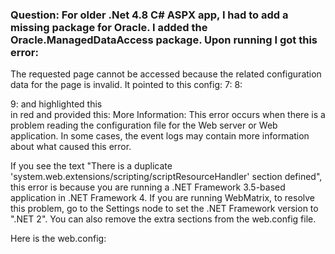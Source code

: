 ### Question: For older .Net 4.8 C# ASPX app, I had to add a missing package for Oracle. I added the Oracle.ManagedDataAccess package. Upon running I got this error:

The requested page cannot be accessed because the related configuration data for the page is invalid.
It pointed to this config:
7: <configSections>
8: <section name="oracle.manageddataaccess.client" type="OracleInternal.Common.ODPMSectionHandler, Oracle.ManagedDataAccess, Version=4.122.23.1, Culture=neutral, PublicKeyToken=89b483f429c47342" />
9: </configSections>
and highlighted this <section name="oracle.manageddataaccess.client" type="OracleInternal.Common.ODPMSectionHandler, Oracle.ManagedDataAccess, Version=4.122.23.1, Culture=neutral, PublicKeyToken=89b483f429c47342" /> in red and provided this:
More Information:
This error occurs when there is a problem reading the configuration file for the Web server or Web application. In some cases, the event logs may contain more information about what caused this error.

If you see the text "There is a duplicate 'system.web.extensions/scripting/scriptResourceHandler' section defined", this error is because you are running a .NET Framework 3.5-based application in .NET Framework 4. If you are running WebMatrix, to resolve this problem, go to the Settings node to set the .NET Framework version to ".NET 2". You can also remove the extra sections from the web.config file.

Here is the web.config:

<?xml version="1.0" encoding="utf-8"?>
<!--
  For more information on how to configure your ASP.NET application, please visit
  http://go.microsoft.com/fwlink/?LinkId=169433
  -->
<configuration>
	<configSections>
		<section name="oracle.manageddataaccess.client" type="OracleInternal.Common.ODPMSectionHandler, Oracle.ManagedDataAccess, Version=4.122.23.1, Culture=neutral, PublicKeyToken=89b483f429c47342" />
	</configSections>
	<connectionStrings>
		<add name="ApplicationServices" connectionString="data source=.\SQLEXPRESS;Integrated Security=SSPI;AttachDBFilename=|DataDirectory|\aspnetdb.mdf;User Instance=true" providerName="System.Data.SqlClient" />
		<add name="ConnectionString" connectionString="DATA SOURCE=amdc17dv_ovpd1292;PASSWORD=cvQJaoEE35kq44cdaa_avsSFF00igp;PERSIST SECURITY INFO=True;USER ID=IRVT_USER" providerName="Oracle.DataAccess.Client" />
		<add name="ConnectionString2" connectionString="Provider=MSDAORA;Data Source=amdc17dv_ovpd1292;Persist Security Info=True;Password=cvQJaoEE35kq44cdaa_avsSFF00igp;User ID=IRVT_USER" providerName="System.Data.OleDb" />
		<add name="ConnectionString3" connectionString="Data Source=irvtp;Persist Security Info=True;User ID=IRVT_USER;Password=cvQJaoEE35kq44cdaa_avsSFF00igp;Unicode=True" providerName="System.Data.OracleClient" />
	</connectionStrings>
	<!--
    For a description of web.config changes see http://go.microsoft.com/fwlink/?LinkId=235367.

    The following attributes can be set on the <httpRuntime> tag.
      <system.Web>
        <httpRuntime targetFramework="4.8" />
      </system.Web>

-->
<system.web>
<customErrors mode="Off" />
<compilation debug="true" targetFramework="4.8" />
<authentication mode="Forms">
<forms loginUrl="~/Account/Login.aspx" timeout="2880" />
</authentication>
<membership>
<providers>
<clear />
<add name="AspNetSqlMembershipProvider" type="System.Web.Security.SqlMembershipProvider" connectionStringName="ApplicationServices" enablePasswordRetrieval="false" enablePasswordReset="true" requiresQuestionAndAnswer="false" requiresUniqueEmail="false" maxInvalidPasswordAttempts="5" minRequiredPasswordLength="6" minRequiredNonalphanumericCharacters="0" passwordAttemptWindow="10" applicationName="/" />
</providers>
</membership>
<profile>
<providers>
<clear />
<add name="AspNetSqlProfileProvider" type="System.Web.Profile.SqlProfileProvider" connectionStringName="ApplicationServices" applicationName="/" />
</providers>
</profile>
<roleManager enabled="false">
<providers>
<clear />
<add name="AspNetSqlRoleProvider" type="System.Web.Security.SqlRoleProvider" connectionStringName="ApplicationServices" applicationName="/" />
<add name="AspNetWindowsTokenRoleProvider" type="System.Web.Security.WindowsTokenRoleProvider" applicationName="/" />
</providers>
</roleManager>
<pages controlRenderingCompatibilityVersion="4.0" />
</system.web>
<system.webServer>
<modules runAllManagedModulesForAllRequests="true" />
<defaultDocument>
<files>
<clear />
<add value="Default.aspx" />
</files>
</defaultDocument>
</system.webServer>
<system.data>
<DbProviderFactories>
<remove invariant="Oracle.ManagedDataAccess.Client" />
<add name="ODP.NET, Managed Driver" invariant="Oracle.ManagedDataAccess.Client" description="Oracle Data Provider for .NET, Managed Driver" type="Oracle.ManagedDataAccess.Client.OracleClientFactory, Oracle.ManagedDataAccess, Version=4.122.23.1, Culture=neutral, PublicKeyToken=89b483f429c47342" />
</DbProviderFactories>
</system.data>
</configuration>

What corrections are required to fix this error?

### Answer:

The error you're encountering is due to a duplicate reference to the `oracle.manageddataaccess.client` assembly in your configuration file. Here are the steps to resolve this issue:

1. **Remove Duplicate References**: Open your `web.config` file and ensure that there is only one reference to `oracle.manageddataaccess.client`. If there are duplicate references, remove them³.

2. **Check machine.config**: Sometimes, the `oracle.manageddataaccess.client` section can also be defined in the `machine.config` file. If it's defined there, you might need to remove it from `web.config`¹.

3. **Set Correct Version**: Make sure the version of `Oracle.ManagedDataAccess` in your `web.config` matches the version you installed via NuGet⁴.

4. **Reinstall Oracle Developer Tools for Visual Studio**: If the issue persists, consider reinstalling the Oracle Developer Tools for Visual Studio⁵.

Remember to save all changes and restart the server for the changes to take effect. Let me know if you need further assistance!

Source: Conversation with Copilot, 7/29/2024
(1) There is a duplicate 'oracle.manageddataaccess.client' section defined .... https://learn.microsoft.com/en-us/answers/questions/1167328/there-is-a-duplicate-oracle-manageddataaccess-clie.
(2) c# - How to replace the "oracle.manageddataaccess.client" section of .... https://stackoverflow.com/questions/58324931/how-to-replace-the-oracle-manageddataaccess-client-section-of-machine-config-w.
(3) NuGet Gallery | Oracle.ManagedDataAccess 23.5.0. https://www.nuget.org/packages/Oracle.ManagedDataAccess.
(4) c# - The ADO.NET provider 'Oracle.ManagedDataAccess.Client' is either .... https://stackoverflow.com/questions/37271009/the-ado-net-provider-oracle-manageddataaccess-client-is-either-not-registered.
(5) c# - Why would Oracle.ManagedDataAccess not work when Oracle.DataAccess .... https://stackoverflow.com/questions/17456024/why-would-oracle-manageddataaccess-not-work-when-oracle-dataaccess-does.
(6) undefined. http://www.oracle.com/technetwork/topics/dotnet/downloads/odacmsidownloadvs2017-3806459.html.

### Quesion: For the .NET 4.8 C# ASPX app,

I see two references in the web.config:
<configSections>

<section name="oracle.manageddataaccess.client" type="OracleInternal.Common.ODPMSectionHandler, Oracle.ManagedDataAccess, Version=4.122.23.1, Culture=neutral, PublicKeyToken=89b483f429c47342" />
</configSections>

and

    <system.data>
    	<DbProviderFactories>
    		<remove invariant="Oracle.ManagedDataAccess.Client" />
    		<add name="ODP.NET, Managed Driver" invariant="Oracle.ManagedDataAccess.Client" description="Oracle Data Provider for .NET, Managed Driver" type="Oracle.ManagedDataAccess.Client.OracleClientFactory, Oracle.ManagedDataAccess, Version=4.122.23.1, Culture=neutral, PublicKeyToken=89b483f429c47342" />
    	</DbProviderFactories>
    </system.data>

which one should be removed and which one should stay?

### Answer:

Both sections you mentioned in the `web.config` file are important and serve different purposes:

1. `<configSections>`: This section is used to define custom configuration sections. The `oracle.manageddataaccess.client` section is used to configure Oracle Data Provider for .NET².

2. `<system.data>`: This section is used to define settings for .NET data providers. The `DbProviderFactories` section is used to configure the factories for .NET data providers. The `Oracle.ManagedDataAccess.Client` is the factory for Oracle's managed data access client².

Therefore, you should not remove any of these sections as they are both necessary for the Oracle Data Provider for .NET to function correctly in your .NET 4.8 C# ASPX app. If you remove any of these sections, it might cause your application to malfunction or not run at all².

Source: Conversation with Copilot, 7/29/2024
(1) Configuring Oracle Data Provider for .NET - Oracle Help Center. https://docs.oracle.com/en/database/oracle/oracle-database/19/odpnt/InstallConfig.html.
(2) c# - How to connect to an Oracle database Connection from .Net Core .... https://stackoverflow.com/questions/41459631/how-to-connect-to-an-oracle-database-connection-from-net-core.
(3) Getting Started with Oracle Data Provider for .NET (C# Version). https://www.oracle.com/webfolder/technetwork/tutorials/obe/db/dotnet/2015/getting_started_net_version/oracle_data_provider_for_dotnet.html.
(4) c# - Connecting to Oracle using Oracle.ManagedDataAccess - Stack Overflow. https://stackoverflow.com/questions/31564288/connecting-to-oracle-using-oracle-manageddataaccess.
(5) Getting Started with Oracle Data Provider for .NET (C# Version). https://www.oracle.com/webfolder/technetwork/tutorials/obe/db/12c/r1/appdev/dotnet/GettingStartedNETVersion/index.html.
(6) undefined. http://www.oracle.com/technetwork/topics/dotnet/downloads/net-downloads-160392.html.
(7) undefined. https://www.nuget.org/packages/Oracle.ManagedDataAccess.Core.
(8) undefined. https://github.com/ericmend/oracleClientCore-2.0.
(9) undefined. https://github.com/LinqDan/oracleclientcore.

### Question: For the .NET 4.8 C# ASPX app,

I see two references in the web.config:
<configSections>

<section name="oracle.manageddataaccess.client" type="OracleInternal.Common.ODPMSectionHandler, Oracle.ManagedDataAccess, Version=4.122.23.1, Culture=neutral, PublicKeyToken=89b483f429c47342" />
</configSections>

and

    <system.data>
    	<DbProviderFactories>
    		<remove invariant="Oracle.ManagedDataAccess.Client" />
    		<add name="ODP.NET, Managed Driver" invariant="Oracle.ManagedDataAccess.Client" description="Oracle Data Provider for .NET, Managed Driver" type="Oracle.ManagedDataAccess.Client.OracleClientFactory, Oracle.ManagedDataAccess, Version=4.122.23.1, Culture=neutral, PublicKeyToken=89b483f429c47342" />
    	</DbProviderFactories>
    </system.data>

which one should be removed and which one should stay?

I am getting this web page when I try to run the app:

HTTP Error 500.19 - Internal Server Error
The requested page cannot be accessed because the related configuration data for the page is invalid.
Detailed Error Information:
Module IIS Web Core
Notification Unknown
Handler Not yet determined
Error Code 0x800700b7
Config Error There is a duplicate 'oracle.manageddataaccess.client' section defined
Config File \\?\C:\Users\zf297a\Documents\Visual Studio 2013\Projects\IRVT\IRVT\IRVT\web.config
Requested URL http://localhost:53982/testDriver.aspx
Physical Path  
Logon Method Not yet determined
Logon User Not yet determined
Request Tracing Directory C:\Users\zf297a\Documents\IISExpress\TraceLogFiles\
Config Source:

    7: 	<configSections>
    8: 		<section name="oracle.manageddataaccess.client" type="OracleInternal.Common.ODPMSectionHandler, Oracle.ManagedDataAccess, Version=4.122.23.1, Culture=neutral, PublicKeyToken=89b483f429c47342" />
    9: 	</configSections>

More Information:
This error occurs when there is a problem reading the configuration file for the Web server or Web application. In some cases, the event logs may contain more information about what caused this error.

If you see the text "There is a duplicate 'system.web.extensions/scripting/scriptResourceHandler' section defined", this error is because you are running a .NET Framework 3.5-based application in .NET Framework 4. If you are running WebMatrix, to resolve this problem, go to the Settings node to set the .NET Framework version to ".NET 2". You can also remove the extra sections from the web.config file.

So, how should this be fixed?

### Answer:

The error message indicates that there are multiple instances of the `oracle.manageddataaccess.client` section in your application's configuration file². This duplication is causing the HTTP Error 500.19.

To resolve this issue, you need to ensure that there is only one `oracle.manageddataaccess.client` section in your entire application's configuration hierarchy, which includes the `web.config` file at the application level and the `machine.config` file at the machine level³.

Here are the steps to fix this issue:

1. Open the `web.config` file and ensure there is only one `oracle.manageddataaccess.client` section under `<configSections>`.
2. Check the `machine.config` file, which is located in the .NET Framework config directory (e.g., `%windir%\Microsoft.NET\Framework64\v4.0.30319\Config\machine.config` for .NET 4.x on a 64-bit machine). If there is an `oracle.manageddataaccess.client` section in this file, you should remove it³.
3. Save the changes and restart your application.

Please remember to back up your configuration files before making any changes. If the issue persists, you might want to compare the server's configuration with a working development environment to identify any differences².

Source: Conversation with Copilot, 7/29/2024
(1) There is a duplicate 'oracle.manageddataaccess.client' section defined. https://stackoverflow.com/questions/75323950/there-is-a-duplicate-oracle-manageddataaccess-client-section-defined.
(2) Configuring Oracle Data Provider for .NET - Oracle Help Center. https://docs.oracle.com/en/database/oracle/oracle-database/19/odpnt/InstallConfig.html.
(3) Error 500.19 The configuration section 'oracle.manageddataaccess.client .... https://stackoverflow.com/questions/52859728/error-500-19-the-configuration-section-oracle-manageddataaccess-client-cannot.
(4) undefined. https://go.microsoft.com/fwlink/?LinkId=301880.
(5) undefined. http://go.microsoft.com/fwlink/?LinkID=237468.

### Question: For the .NET 4.8 C# ASPX app,

I see two references in the web.config:
<configSections>

<section name="oracle.manageddataaccess.client" type="OracleInternal.Common.ODPMSectionHandler, Oracle.ManagedDataAccess, Version=4.122.23.1, Culture=neutral, PublicKeyToken=89b483f429c47342" />
</configSections>

I found a duplicate in the machine.config file. I commented it out and reran the app and got this huge error message:
Could not load file or assembly 'Oracle.DataAccess' or one of its dependencies. An attempt was made to load a program with an incorrect format.
Description: An unhandled exception occurred during the execution of the current web request. Please review the stack trace for more information about the error and where it originated in the code.

Exception Details: System.BadImageFormatException: Could not load file or assembly 'Oracle.DataAccess' or one of its dependencies. An attempt was made to load a program with an incorrect format.

Source Error:

An unhandled exception was generated during the execution of the current web request. Information regarding the origin and location of the exception can be identified using the exception stack trace below.

Assembly Load Trace: The following information can be helpful to determine why the assembly 'Oracle.DataAccess' could not be loaded.

=== Pre-bind state information ===
LOG: DisplayName = Oracle.DataAccess
(Partial)
WRN: Partial binding information was supplied for an assembly:
WRN: Assembly Name: Oracle.DataAccess | Domain ID: 4
WRN: A partial bind occurs when only part of the assembly display name is provided.
WRN: This might result in the binder loading an incorrect assembly.
WRN: It is recommended to provide a fully specified textual identity for the assembly,
WRN: that consists of the simple name, version, culture, and public key token.
WRN: See whitepaper http://go.microsoft.com/fwlink/?LinkId=109270 for more information and common solutions to this issue.
LOG: Appbase = file:///C:/Users/zf297a/Documents/Visual Studio 2013/Projects/IRVT/IRVT/IRVT/
LOG: Initial PrivatePath = C:\Users\zf297a\Documents\Visual Studio 2013\Projects\IRVT\IRVT\IRVT\bin
Calling assembly : (Unknown).
===
LOG: This bind starts in default load context.
LOG: Using application configuration file: C:\Users\zf297a\Documents\Visual Studio 2013\Projects\IRVT\IRVT\IRVT\web.config
LOG: Using host configuration file: C:\Users\zf297a\Documents\IISExpress\config\aspnet.config
LOG: Using machine configuration file from C:\Windows\Microsoft.NET\Framework64\v4.0.30319\config\machine.config.
LOG: Policy not being applied to reference at this time (private, custom, partial, or location-based assembly bind).
LOG: Attempting download of new URL file:///C:/Users/zf297a/AppData/Local/Temp/Temporary ASP.NET Files/vs/338ef7c1/18c5af3b/Oracle.DataAccess.DLL.
LOG: Attempting download of new URL file:///C:/Users/zf297a/AppData/Local/Temp/Temporary ASP.NET Files/vs/338ef7c1/18c5af3b/Oracle.DataAccess/Oracle.DataAccess.DLL.
LOG: Attempting download of new URL file:///C:/Users/zf297a/Documents/Visual Studio 2013/Projects/IRVT/IRVT/IRVT/bin/Oracle.DataAccess.DLL.
ERR: Failed to complete setup of assembly (hr = 0x8007000b). Probing terminated.

Stack Trace:

[BadImageFormatException: Could not load file or assembly 'Oracle.DataAccess' or one of its dependencies. An attempt was made to load a program with an incorrect format.]
System.Reflection.RuntimeAssembly.\_nLoad(AssemblyName fileName, String codeBase, Evidence assemblySecurity, RuntimeAssembly locationHint, StackCrawlMark& stackMark, IntPtr pPrivHostBinder, Boolean throwOnFileNotFound, Boolean forIntrospection, Boolean suppressSecurityChecks) +0
System.Reflection.RuntimeAssembly.InternalLoadAssemblyName(AssemblyName assemblyRef, Evidence assemblySecurity, RuntimeAssembly reqAssembly, StackCrawlMark& stackMark, IntPtr pPrivHostBinder, Boolean throwOnFileNotFound, Boolean forIntrospection, Boolean suppressSecurityChecks) +232
System.Reflection.RuntimeAssembly.InternalLoad(String assemblyString, Evidence assemblySecurity, StackCrawlMark& stackMark, IntPtr pPrivHostBinder, Boolean forIntrospection) +113
System.Reflection.RuntimeAssembly.InternalLoad(String assemblyString, Evidence assemblySecurity, StackCrawlMark& stackMark, Boolean forIntrospection) +23
System.Reflection.Assembly.Load(String assemblyString) +35
System.Web.Configuration.CompilationSection.LoadAssemblyHelper(String assemblyName, Boolean starDirective) +49

[ConfigurationErrorsException: Could not load file or assembly 'Oracle.DataAccess' or one of its dependencies. An attempt was made to load a program with an incorrect format.]
System.Web.Configuration.CompilationSection.LoadAssemblyHelper(String assemblyName, Boolean starDirective) +762
System.Web.Configuration.CompilationSection.LoadAllAssembliesFromAppDomainBinDirectory() +259
System.Web.Configuration.CompilationSection.LoadAssembly(AssemblyInfo ai) +167
System.Web.Compilation.BuildManager.GetReferencedAssemblies(CompilationSection compConfig) +238
System.Web.Compilation.BuildManager.GetPreStartInitMethodsFromReferencedAssemblies() +78
System.Web.Compilation.BuildManager.CallPreStartInitMethods(String preStartInitListPath, Boolean& isRefAssemblyLoaded) +334
System.Web.Compilation.BuildManager.ExecutePreAppStart() +178
System.Web.Hosting.HostingEnvironment.Initialize(ApplicationManager appManager, IApplicationHost appHost, IConfigMapPathFactory configMapPathFactory, HostingEnvironmentParameters hostingParameters, PolicyLevel policyLevel, Exception appDomainCreationException) +746

[HttpException (0x80004005): Could not load file or assembly 'Oracle.DataAccess' or one of its dependencies. An attempt was made to load a program with an incorrect format.]
System.Web.HttpRuntime.FirstRequestInit(HttpContext context) +552
System.Web.HttpRuntime.EnsureFirstRequestInit(HttpContext context) +122
System.Web.HttpRuntime.ProcessRequestNotificationPrivate(IIS7WorkerRequest wr, HttpContext context) +732

Do I uncomment the managed.config file? If I do that how do I fix the original error of

and

    <system.data>
    	<DbProviderFactories>
    		<remove invariant="Oracle.ManagedDataAccess.Client" />
    		<add name="ODP.NET, Managed Driver" invariant="Oracle.ManagedDataAccess.Client" description="Oracle Data Provider for .NET, Managed Driver" type="Oracle.ManagedDataAccess.Client.OracleClientFactory, Oracle.ManagedDataAccess, Version=4.122.23.1, Culture=neutral, PublicKeyToken=89b483f429c47342" />
    	</DbProviderFactories>
    </system.data>

which one should be removed and which one should stay?

I am getting this web page when I try to run the app:

HTTP Error 500.19 - Internal Server Error
The requested page cannot be accessed because the related configuration data for the page is invalid.
Detailed Error Information:
Module IIS Web Core
Notification Unknown
Handler Not yet determined
Error Code 0x800700b7
Config Error There is a duplicate 'oracle.manageddataaccess.client' section defined
Config File \\?\C:\Users\zf297a\Documents\Visual Studio 2013\Projects\IRVT\IRVT\IRVT\web.config
Requested URL http://localhost:53982/testDriver.aspx
Physical Path  
Logon Method Not yet determined
Logon User Not yet determined
Request Tracing Directory C:\Users\zf297a\Documents\IISExpress\TraceLogFiles\
Config Source:

    7: 	<configSections>
    8: 		<section name="oracle.manageddataaccess.client" type="OracleInternal.Common.ODPMSectionHandler, Oracle.ManagedDataAccess, Version=4.122.23.1, Culture=neutral, PublicKeyToken=89b483f429c47342" />
    9: 	</configSections>

More Information:
This error occurs when there is a problem reading the configuration file for the Web server or Web application. In some cases, the event logs may contain more information about what caused this error.

If you see the text "There is a duplicate 'system.web.extensions/scripting/scriptResourceHandler' section defined", this error is because you are running a .NET Framework 3.5-based application in .NET Framework 4. If you are running WebMatrix, to resolve this problem, go to the Settings node to set the .NET Framework version to ".NET 2". You can also remove the extra sections from the web.config file.

So, how should this be fixed?

### Answer

The new error message indicates that there's an issue with the Oracle.DataAccess assembly. The `System.BadImageFormatException` typically occurs when a 32-bit assembly is loaded in a 64-bit environment or vice versa¹.

Here are some steps to troubleshoot this issue:

1. **Check the Oracle Client Version**: Ensure that the Oracle Client installed on your machine matches the platform target of your application (i.e., both are either 32-bit or 64-bit).

2. **Check the Application Pool Settings in IIS**: If you're using IIS, you can try enabling or disabling the "Enable 32-bit Applications" setting in the application pool¹. If your application and Oracle Client are 64-bit, this setting should be `False`; if they are 32-bit, it should be `True`.

3. **Check the Platform Target of Your Application**: In your project properties in Visual Studio, ensure that the "Platform target" under the "Build" tab matches the bitness of your Oracle Client¹. It should be "x86" for 32-bit and "x64" for 64-bit.

4. **Reinstall Oracle Client**: If the above steps don't resolve the issue, consider reinstalling the Oracle Client. Ensure that you're installing the correct version (32-bit or 64-bit) that matches your application.

Regarding the `web.config` and `machine.config` files, the `<section name="oracle.manageddataaccess.client".../>` should only be defined once across these files. If it's defined in `web.config`, it shouldn't be in `machine.config`, and vice versa². The `<system.data>` section can remain in your `web.config` file².

Remember to back up your files before making changes and restart your application after making modifications. If the issue persists, you might want to compare the server's configuration with a working development environment to identify any differences².

Source: Conversation with Copilot, 7/29/2024
(1) Could not load file or assembly "Oracle.DataAccess" or one of its .... https://stackoverflow.com/questions/18779518/could-not-load-file-or-assembly-oracle-dataaccess-or-one-of-its-dependencies.
(2) Could not load file or assembly 'Oracle.DataAccess' or one of its .... https://stackoverflow.com/questions/15596834/could-not-load-file-or-assembly-oracle-dataaccess-or-one-of-its-dependencies.
(3) Could not load file or assembly for Oracle.DataAccess in .NET. https://stackoverflow.com/questions/1953676/could-not-load-file-or-assembly-for-oracle-dataaccess-in-net.
(4) undefined. http://www.alexjamesbrown.com/development/could-not-load-file-or-assembly-chilkatdotnet2-or-one-of-its-dependencies-an-attempt-was-made-to-load-a-program-with-an-incorrect-format/.
